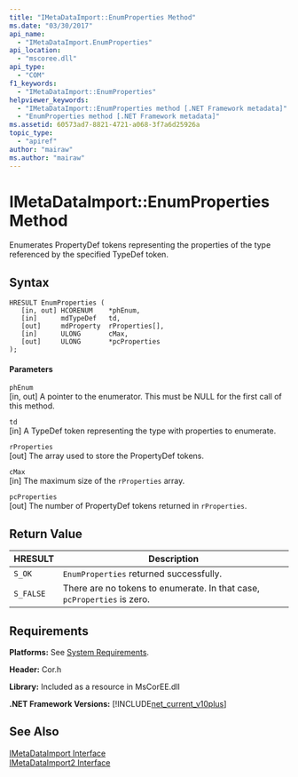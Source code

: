 ```yaml
---
title: "IMetaDataImport::EnumProperties Method"
ms.date: "03/30/2017"
api_name: 
  - "IMetaDataImport.EnumProperties"
api_location: 
  - "mscoree.dll"
api_type: 
  - "COM"
f1_keywords: 
  - "IMetaDataImport::EnumProperties"
helpviewer_keywords: 
  - "IMetaDataImport::EnumProperties method [.NET Framework metadata]"
  - "EnumProperties method [.NET Framework metadata]"
ms.assetid: 60573ad7-8821-4721-a068-3f7a6d25926a
topic_type: 
  - "apiref"
author: "mairaw"
ms.author: "mairaw"
---
```

# IMetaDataImport::EnumProperties Method
Enumerates PropertyDef tokens representing the properties of the type referenced by the specified TypeDef token.  

## Syntax  

```  
HRESULT EnumProperties (  
   [in, out] HCORENUM    *phEnum,  
   [in]      mdTypeDef   td,  
   [out]     mdProperty  rProperties[],  
   [in]      ULONG       cMax,  
   [out]     ULONG       *pcProperties  
);  
```  

#### Parameters  
 `phEnum`  
 [in, out] A pointer to the enumerator. This must be NULL for the first call of this method.  

 `td`  
 [in] A TypeDef token representing the type with properties to enumerate.  

 `rProperties`  
 [out] The array used to store the PropertyDef tokens.  

 `cMax`  
 [in] The maximum size of the `rProperties` array.  

 `pcProperties`  
 [out] The number of PropertyDef tokens returned in `rProperties`.  

## Return Value  


|HRESULT|Description|  
|-------------|-----------------|  
|`S_OK`|`EnumProperties` returned successfully.|  
|`S_FALSE`|There are no tokens to enumerate. In that case, `pcProperties` is zero.|  

## Requirements  
 **Platforms:** See [System Requirements](../../../../docs/framework/get-started/system-requirements.md).  

 **Header:** Cor.h  

 **Library:** Included as a resource in MsCorEE.dll  

 **.NET Framework Versions:** [!INCLUDE[net_current_v10plus](../../../../includes/net-current-v10plus-md.md)]  

## See Also  
 [IMetaDataImport Interface](../../../../docs/framework/unmanaged-api/metadata/imetadataimport-interface.md)  
 [IMetaDataImport2 Interface](../../../../docs/framework/unmanaged-api/metadata/imetadataimport2-interface.md)
